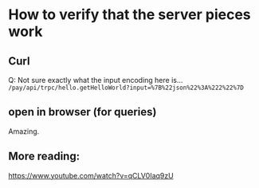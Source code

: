 # How to verify that the server pieces work


## Curl
Q: Not sure exactly what the input encoding here is...
`/pay/api/trpc/hello.getHelloWorld?input=%7B%22json%22%3A%222%22%7D`

## open in browser (for queries)
Amazing.



## More reading:
https://www.youtube.com/watch?v=qCLV0Iaq9zU
